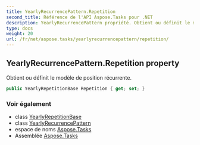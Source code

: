 ```yaml
---
title: YearlyRecurrencePattern.Repetition
second_title: Référence de l'API Aspose.Tasks pour .NET
description: YearlyRecurrencePattern propriété. Obtient ou définit le modèle de position récurrente.
type: docs
weight: 20
url: /fr/net/aspose.tasks/yearlyrecurrencepattern/repetition/
---
```

## YearlyRecurrencePattern.Repetition property

Obtient ou définit le modèle de position récurrente.

```csharp
public YearlyRepetitionBase Repetition { get; set; }
```

### Voir également

* class [YearlyRepetitionBase](../../yearlyrepetitionbase/)
* class [YearlyRecurrencePattern](../)
* espace de noms [Aspose.Tasks](../../yearlyrecurrencepattern/)
* Assemblée [Aspose.Tasks](../../../)


